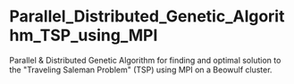 # Parallel_Distributed_Genetic_Algorithm_TSP_using_MPI
Parallel &amp; Distributed Genetic Algorithm for finding and optimal solution to the "Traveling Saleman Problem" (TSP)  using MPI on a Beowulf cluster.
